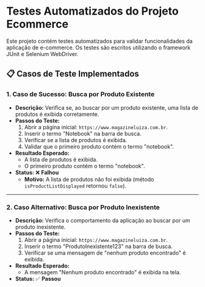 # Testes Automatizados do Projeto Ecommerce

Este projeto contém testes automatizados para validar funcionalidades da aplicação de e-commerce. Os testes são escritos utilizando o framework JUnit e Selenium WebDriver.

## 📋 Casos de Teste Implementados

### 1. Caso de Sucesso: Busca por Produto Existente
- **Descrição:** Verifica se, ao buscar por um produto existente, uma lista de produtos é exibida corretamente.
- **Passos do Teste:**
    1. Abrir a página inicial: `https://www.magazineluiza.com.br`.
    2. Inserir o termo "Notebook" na barra de busca.
    3. Verificar se a lista de produtos é exibida.
    4. Validar que o primeiro produto contém o termo "notebook".
- **Resultado Esperado:**
    - A lista de produtos é exibida.
    - O primeiro produto contém o termo "notebook".
- **Status:** ❌ **Falhou**
    - **Motivo:** A lista de produtos não foi exibida (método `isProductListDisplayed` retornou `false`).


---

### 2. Caso Alternativo: Busca por Produto Inexistente
- **Descrição:** Verifica o comportamento da aplicação ao buscar por um produto inexistente.
- **Passos do Teste:**
    1. Abrir a página inicial: `https://www.magazineluiza.com.br`.
    2. Inserir o termo "ProdutoInexistente123" na barra de busca.
    3. Verificar se uma mensagem de "nenhum produto encontrado" é exibida.
- **Resultado Esperado:**
    - A mensagem "Nenhum produto encontrado" é exibida na tela.
- **Status:** ✅ **Passou**